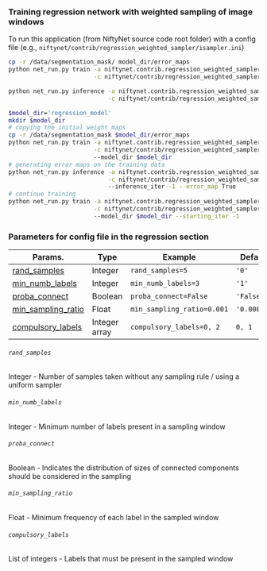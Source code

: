 ### Training regression network with weighted sampling of image windows

To run this application (from NiftyNet source code root folder)
with a config file (e.g., `niftynet/contrib/regression_weighted_sampler/isampler.ini`)
```bash
cp -r /data/segmentation_mask/ model_dir/error_maps
python net_run.py train -a niftynet.contrib.regression_weighted_sampler.isample_regression.ISampleRegression \
                        -c niftynet/contrib/regression_weighted_sampler/isampler.ini

python net_run.py inference -a niftynet.contrib.regression_weighted_sampler.isample_regression.ISampleRegression \
                            -c niftynet/contrib/regression_weighted_sampler/isampler.ini
```

```bash
$model_dir='regression_model'
mkdir $model_dir
# copying the initial weight maps
cp -r /data/segmentation_mask $model_dir/error_maps
python net_run.py train -a niftynet.contrib.regression_weighted_sampler.isample_regression.ISampleRegression \
                        -c niftynet/contrib/regression_weighted_sampler/isampler.ini
                        --model_dir $model_dir
# generating error maps on the training data
python net_run.py inference -a niftynet.contrib.regression_weighted_sampler.isample_regression.ISampleRegression \
                            -c niftynet/contrib/regression_weighted_sampler/isampler.ini
                            --inference_iter -1 --error_map True
# continue training
python net_run.py train -a niftynet.contrib.regression_weighted_sampler.isample_regression.ISampleRegression \
                        -c niftynet/contrib/regression_weighted_sampler/isampler.ini
                        --model_dir $model_dir --starting_iter -1
```

### Parameters for config file in the regression section
|Params.| Type |Example|Default|
|---|---|---|---|
|[rand_samples](#rand_samples)|Integer|`rand_samples=5`|`'0'`|
|[min_numb_labels](#min_numb_labels)|Integer|`min_numb_labels=3`|`'1'`|
|[proba_connect](#proba_connect)|Boolean|`proba_connect=False`|`'False'`|
|[min_sampling_ratio](#min_sampling_ratio)|Float|`min_sampling_ratio=0.001`|`'0.00001'`|
|[compulsory_labels](#compulsory_labels)|Integer array|`compulsory_labels=0, 2`|`0, 1`|


###### `rand_samples`
Integer - Number of samples taken without any sampling rule / using a uniform sampler

###### `min_numb_labels`
Integer - Minimum number of labels present in a sampling window

###### `proba_connect`
Boolean - Indicates the distribution of sizes of connected components should be considered in the sampling

###### `min_sampling_ratio`
Float - Minimum frequency of each label in the sampled window

###### `compulsory_labels`
List of integers - Labels that must be present in the sampled window
